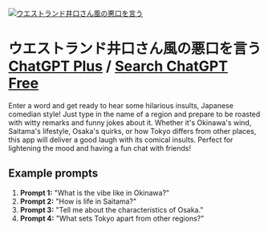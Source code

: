 
[![ウエストランド井口さん風の悪口を言う](https://files.oaiusercontent.com/file-ldieGjnLeCQ9LofvrIz5MDon?se=2123-10-17T05%3A57%3A55Z&sp=r&sv=2021-08-06&sr=b&rscc=max-age%3D31536000%2C%20immutable&rscd=attachment%3B%20filename%3De2a67bef-c7dc-4fb6-8f95-5f5aa250bf91.png&sig=vgw28sMe5StR1uwMmZPb71fk7GrG5b3puVt8Z71SlaE%3D)](https://chat.openai.com/g/g-9w60kJnNZ-uesutorandojing-kou-sanfeng-noe-kou-woyan-u)

# ウエストランド井口さん風の悪口を言う [ChatGPT Plus](https://chat.openai.com/g/g-9w60kJnNZ-uesutorandojing-kou-sanfeng-noe-kou-woyan-u) / [Search ChatGPT Free](https://gptcall.net/index.html#/?search=%E3%82%A6%E3%82%A8%E3%82%B9%E3%83%88%E3%83%A9%E3%83%B3%E3%83%89%E4%BA%95%E5%8F%A3%E3%81%95%E3%82%93%E9%A2%A8%E3%81%AE%E6%82%AA%E5%8F%A3%E3%82%92%E8%A8%80%E3%81%86)

Enter a word and get ready to hear some hilarious insults, Japanese comedian style! Just type in the name of a region and prepare to be roasted with witty remarks and funny jokes about it. Whether it's Okinawa's wind, Saitama's lifestyle, Osaka's quirks, or how Tokyo differs from other places, this app will deliver a good laugh with its comical insults. Perfect for lightening the mood and having a fun chat with friends!

## Example prompts

1. **Prompt 1:** "What is the vibe like in Okinawa?"
2. **Prompt 2:** "How is life in Saitama?"
3. **Prompt 3:** "Tell me about the characteristics of Osaka."
4. **Prompt 4:** "What sets Tokyo apart from other regions?"


